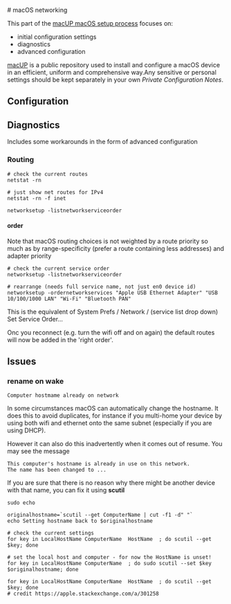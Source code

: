# macOS networking

This part of the [macUP macOS setup process](https://github.com/artmg/macUP/) focuses on: 

* initial configuration settings
* diagnostics
* advanced configuration

[macUP]() is a public repository 
used to install and configure a macOS device in an efficient, uniform and comprehensive way.Any sensitive or personal settings should be kept separately in your own *Private Configuration Notes*.

## Configuration

## Diagnostics

Includes some workarounds in the form of advanced configuration

### Routing

```
# check the current routes
netstat -rn

# just show net routes for IPv4
netstat -rn -f inet

networksetup -listnetworkserviceorder
```

#### order

Note that macOS routing choices is not weighted by a route priority so much as by range-specificity (prefer a route containing less addresses) and adapter priority

```
# check the current service order
networksetup -listnetworkserviceorder

# rearrange (needs full service name, not just en0 device id)
networksetup -ordernetworkservices "Apple USB Ethernet Adapter" "USB 10/100/1000 LAN" "Wi-Fi" "Bluetooth PAN"
```

This is the equivalent of System Prefs / Network / (service list drop down) Set Service Order...

Onc you reconnect (e.g. turn the wifi off and on again) the default routes will now be added in the 'right order'.



## Issues

### rename on wake

`Computer hostmame already on network`

In some circumstances macOS can automatically change the hostname. It does this to avoid duplicates, for instance if you 
multi-home your device by using both wifi and ethernet onto the 
same subnet (especially if you are using DHCP). 

However it can also do this inadvertently when it comes out of resume.
You may see the message 

```
This computer's hostname is already in use on this network. 
The name has been changed to ...
```

If you are sure that there is no reason why there might be 
another device with that name, you can fix it using **scutil**

```
sudo echo 

originalhostname=`scutil --get ComputerName | cut -f1 -d" "`
echo Setting hostname back to $originalhostname

# check the current settings
for key in LocalHostName ComputerName  HostName  ; do scutil --get $key; done

# set the local host and computer - for now the HostName is unset!
for key in LocalHostName ComputerName  ; do sudo scutil --set $key $originalhostname; done

for key in LocalHostName ComputerName  HostName  ; do scutil --get $key; done
# credit https://apple.stackexchange.com/a/301258
```

